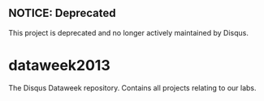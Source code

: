 NOTICE: Deprecated
------------------
This project is deprecated and no longer actively maintained by Disqus.

dataweek2013
============

The Disqus Dataweek repository. Contains all projects relating to our labs.
